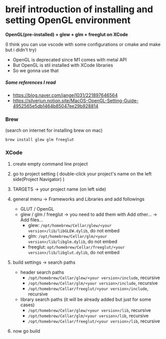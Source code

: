 # breif introduction of installing and setting OpenGL environment

**OpenGL(pre-installed) + glew + glm + freeglut on XCode**

(I think you can use vscode with some configurations or cmake and make but i didn't try)

- OpenGL is deprecated since M1 comes with metal API
- But OpenGL is stil installed with XCode libraries
- So we gonna use that

##### Some references I read
- https://blog.naver.com/jangej1031/221897646564
- https://silverjun.notion.site/MacOS-OpenGL-Setting-Guide-4952565e5db1464b85047ee29b928814

### Brew

(search on internet for installing brew on mac)

```shell
brew install glew glm freeglut
```

### XCode

1. create empty command line project
2. go to project setting ( double-click your project's name on the left side(Project Navigator) )
3. TARGETS -> your project name (on left side)
4. general menu -> Frameworks and Libraries and add followings
    - GLUT / OpenGL
    - glew / glm / freeglut -> you need to add them with Add other... -> Add files...
        - glew: `/opt/homebrew/Cellar/glew/<your version>/lib/libGLEW.dylib`, do not embed
        - glm: `/opt/homebrew/Cellar/glm/<your version>/lib/libglm.dylib`, do not embed
        - freeglut: `opt/homebrew/Cellar/freeglut/<your version>/lib/libglut.dylib`, do not embed
5. build settings -> search paths
    - header search paths
        - `/opt/homebrew/Cellar/glew/<your version>/include`, recursive
        - `/opt/homebrew/Cellar/glm/<your version>/include`, recursive
        - `/opt/homebrew/Cellar/freeglut/<your version>/include`, recursive
    - library search paths (it will be already added but just for some cases)
        - `/opt/homebrew/Cellar/glew/<your version>/lib`, recursive
        - `/opt/homebrew/Cellar/glm/<your version>/lib`, recursive
        - `/opt/homebrew/Cellar/freeglut/<your version>/lib`, recursive

6. now go build